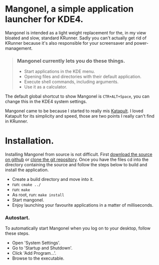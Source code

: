 # Mangonel, a simple application launcher for KDE4.

Mangonel is intended as a light weight replacement for the, in my view bloated and slow, standard KRunner. Sadly you can't actually get rid of KRunner because it's also responsible for your screensaver and power-management.

> ### Mangonel currently lets you do these things.
>
> * Start applications in the KDE menu.
> * Opening files and directories with their default application.
> * Execute shell commands, including arguments.
> * Use it as a calculator.

The default global shortcut to show Mangonel is `CTR+ALT+Space`, you can change this in the KDE4 system settings.

Mangonel came to be because I started to really mis [Katapult][]. I loved Katapult for its simplicity and speed, those are two points I really can't find in KRunner.

# Installation.

Installing Mangonel from source is not difficult. First [download the source on github][1] or [clone the git repository][2].
Once you have the files cd into the directory containing the source and follow the steps below to build and install the application.

* Create a build directory and move into it.
* run: `cmake ../`
* run: `make`
* As root, run: `make install`
* Start mangonel.
* Enjoy launching your favourite applications in a matter of milliseconds.

### Autostart.
To automatically start Mangonel when you log on to your desktop, follow these steps.

* Open 'System Settings'.
* Go to 'Startup and Shutdown'.
* Click 'Add Program...'.
* Browse to the executable.


[Katapult]: http://katapult.kde.org/
[1]: https://github.com/tarmack/Mangonel/archives/master
[2]: https://github.com/tarmack/Mangonel
